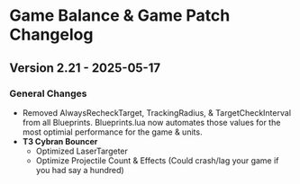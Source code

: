 # Game Balance & Game Patch Changelog

## Version 2.21 - 2025-05-17
### General Changes
- Removed AlwaysRecheckTarget, TrackingRadius, & TargetCheckInterval from all Blueprints. Blueprints.lua now automates those values for the most optimial performance for the game & units.
- **T3 Cybran Bouncer**
    - Optimized LaserTargeter
    - Optimize Projectile Count & Effects (Could crash/lag your game if you had say a hundred)